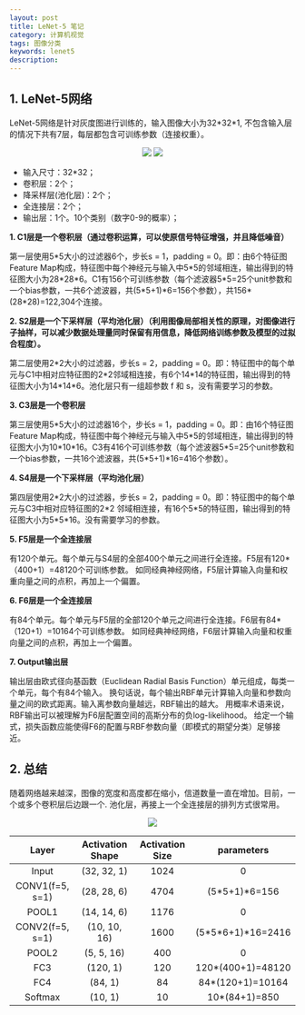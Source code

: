 ```yaml
---
layout: post
title: LeNet-5 笔记
category: 计算机视觉
tags: 图像分类
keywords: lenet5
description:
---
```


## 1. LeNet-5网络

LeNet-5网络是针对灰度图进行训练的，输入图像大小为32\*32\*1, 不包含输入层的情况下共有7层，每层都包含可训练参数（连接权重）。

<center>

<img src="https://raw.githubusercontent.com/chiemon/chiemon.github.io/master/img/LeNet5/1.png">

<img src="https://raw.githubusercontent.com/chiemon/chiemon.github.io/master/img/LeNet5/2.png">

</center>

* 输入尺寸：32*32；
* 卷积层：2个；
* 降采样层(池化层)：2个；
* 全连接层：2个；
* 输出层：1个。10个类别（数字0-9的概率）；

**1.  C1层是一个卷积层（通过卷积运算，可以使原信号特征增强，并且降低噪音）**

第一层使用5\*5大小的过滤器6个，步长s = 1，padding = 0。即：由6个特征图Feature Map构成，特征图中每个神经元与输入中5\*5的邻域相连，输出得到的特征图大小为28\*28\*6。C1有156个可训练参数（每个滤波器5\*5=25个unit参数和一个bias参数，一共6个滤波器，共(5\*5+1)\*6=156个参数），共156*(28*28)=122,304个连接。

**2. S2层是一个下采样层（平均池化层）（利用图像局部相关性的原理，对图像进行子抽样，可以减少数据处理量同时保留有用信息，降低网络训练参数及模型的过拟合程度）。**

第二层使用2\*2大小的过滤器，步长s = 2，padding = 0。即：特征图中的每个单元与C1中相对应特征图的2\*2邻域相连接，有6个14\*14的特征图，输出得到的特征图大小为14\*14\*6。池化层只有一组超参数 f 和 s，没有需要学习的参数。

**3. C3层是一个卷积层**

第三层使用5\*5大小的过滤器16个，步长s = 1，padding = 0。即：由16个特征图Feature Map构成，特征图中每个神经元与输入中5\*5的邻域相连，输出得到的特征图大小为10\*10\*16。C3有416个可训练参数（每个滤波器5\*5=25个unit参数和一个bias参数，一共16个滤波器，共(5\*5+1)*16=416个参数）。

**4. S4层是一个下采样层（平均池化层）**

第四层使用2\*2大小的过滤器，步长s = 2，padding = 0。即：特征图中的每个单元与C3中相对应特征图的2*2
邻域相连接，有16个5\*5的特征图，输出得到的特征图大小为5\*5\*16。没有需要学习的参数。

**5. F5层是一个全连接层**

有120个单元。每个单元与S4层的全部400个单元之间进行全连接。F5层有120*（400+1）=48120个可训练参数。
如同经典神经网络，F5层计算输入向量和权重向量之间的点积，再加上一个偏置。

**6. F6层是一个全连接层**

有84个单元。每个单元与F5层的全部120个单元之间进行全连接。F6层有84*（120+1）=10164个可训练参数。
如同经典神经网络，F6层计算输入向量和权重向量之间的点积，再加上一个偏置。

**7. Output输出层**

输出层由欧式径向基函数（Euclidean Radial Basis Function）单元组成，每类一个单元，每个有84个输入。
换句话说，每个输出RBF单元计算输入向量和参数向量之间的欧式距离。输入离参数向量越远，RBF输出的越大。
用概率术语来说，RBF输出可以被理解为F6层配置空间的高斯分布的负log-likelihood。
给定一个输式，损失函数应能使得F6的配置与RBF参数向量（即模式的期望分类）足够接近。

## 2. 总结

随着网络越来越深，图像的宽度和高度都在缩小，信道数量一直在增加。目前，一个或多个卷积层后边跟一个. 池化层，再接上一个全连接层的排列方式很常用。

<center>

<img src="https://raw.githubusercontent.com/chiemon/chiemon.github.io/master/img/LeNet5/3.png">

</center>

|Layer|Activation Shape|Activation Size|parameters
|:---:|:---:|:---:|:---:|
|Input|(32, 32, 1)|	1024|0|
|CONV1(f=5, s=1)|(28, 28, 6)|4704|(5\*5+1)*6=156|
|POOL1|(14, 14, 6)|1176|0|
|CONV2(f=5, s=1)|(10, 10, 16)|1600|(5\*5\*6+1)*16=2416|
|POOL2|(5, 5, 16)|400|0|
|FC3|(120, 1)|120|120*(400+1)=48120|
|FC4|(84, 1)|84|84*(120+1)=10164|
|Softmax|(10, 1)|10|10*(84+1)=850|